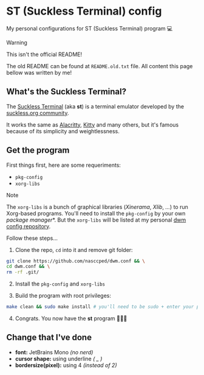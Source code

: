 ST (Suckless Terminal) config
=============================

My personal configurations for ST (Suckless Terminal) program 💻

> [!WARNING]
>
> This isn't the official README!
>
> The old README can be found at `README.old.txt` file. All content
> this page bellow was written by me!

## What's the Suckless Terminal?

The [Suckless Terminal](https://st.suckless.org/) (aka **st**) is a
terminal emulator developed by the
[suckless.org community](https://suckless.org/).

It works the same as [Alacritty](https://alacritty.org/),
[Kitty](https://sw.kovidgoyal.net/kitty/) and many others, but it's
famous because of its simplicity and weightlessness.

## Get the program

First things first, here are some requeriments:

- `pkg-config`
- `xorg-libs`

> [!NOTE]
>
> The `xorg-libs` is a bunch of graphical libraries (_Xinerama_,
> _Xlib_, _..._) to run Xorg-based programs. You'll need to install
> the `pkg-config` by your own *package manager**. But the
> `xorg-libs` will be listed at my personal
> [dwm config repository](https://github.com/nasccped/dwm.conf).

Follow these steps...

1. Clone the repo, `cd` into it and remove git folder:

```sh
git clone https://github.com/nasccped/dwm.conf && \
cd dwm.conf && \
rm -rf .git/
```

2. Install the `pkg-config` and `xorg-libs`

3. Build the program with root privileges:

```sh
make clean && sudo make install # you'll need to be sudo + enter your pass
```

4. Congrats. You now have the **st** program 🎉🎉🎉

##  Change that I've done

- **font:** JetBrains Mono _(no nerd)_
- **cursor shape:** using underline _( _ )_
- **bordersize(pixel):** using 4 _(instead of 2)_
